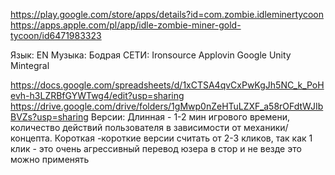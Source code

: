 https://play.google.com/store/apps/details?id=com.zombie.idleminertycoon
https://apps.apple.com/pl/app/idle-zombie-miner-gold-tycoon/id6471983323

Язык: EN
Музыка: Бодрая
СЕТИ:
	Ironsource
	Applovin
	Google
	Unity
	Mintegral

https://docs.google.com/spreadsheets/d/1xCTSA4qvCxPwKgJh5NC_k_PoHevh-h3LZRBfGYWTwg4/edit?usp=sharing
https://drive.google.com/drive/folders/1gMwp0nZeHTuLZXF_a58rOFdtWJIbBVZs?usp=sharing
Версии:
	Длинная - 1-2 мин игрового времени, количество действий пользователя в зависимости от механики/концепта.
	Короткая -короткие версии считать от 2-3 кликов, так как 1 клик - это очень агрессивный перевод юзера в стор и не везде это можно применять

